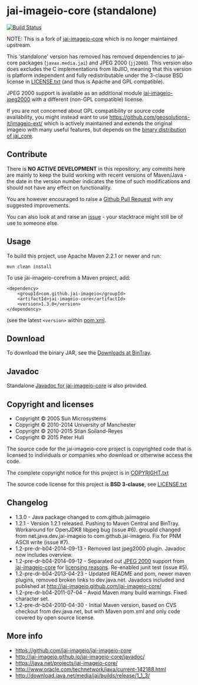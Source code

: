 jai-imageio-core (standalone)
=============================

[![Build Status](https://travis-ci.org/jai-imageio/jai-imageio-core.svg)](https://travis-ci.org/jai-imageio/jai-imageio-core)

NOTE: This is a fork of
[jai-imageio-core](https://java.net/projects/jai-imageio-core/) 
which is no longer maintained upstream. 

This 'standalone' version has removed has removed 
dependencies to jai-core packages (`javax.media.jai`) and JPEG 2000 (`jj2000`).
This version also does excludes the C
implementations from libJIIO, meaning that this version is platform independent
and fully redistributable under the 3-clause BSD license in
[LICENSE.txt](LICENSE.txt) (and thus is Apache and GPL compatible).

JPEG 2000 support is available as an additional module 
[jai-imageio-jpeg2000](https://github.com/jai-imageio/jai-imageio-jpeg2000)
with a different (non-GPL compatible) license.


If you are not concerned about GPL compatibility or source code
availability, you might instead want to use
https://github.com/geosolutions-it/imageio-ext/ which is actively
maintained and extends the original imageio with many useful features,
but depends on the [binary distribution of jai\_core](
http://download.osgeo.org/webdav/geotools/javax/media/jai_core/1.1.3/).


Contribute
----------

There is **NO ACTIVE DEVELOPMENT** in this repository; any commits here are
mainly to keep the build working with recent versions of Maven/Java - the date
in the version number indicates the time of such modifications and should not
have any effect on functionality.

You are however encouraged to raise a 
[Github Pull Request](https://github.com/jai-imageio/jai-imageio-core/pulls)
with any suggested improvements.

You can also look at and raise an
[issue](https://github.com/jai-imageio/jai-imageio-core/issues) - your stacktrace
might still be of use to someone else.


Usage
-----

To build this project, use Apache Maven 2.2.1 or newer and run:

    mvn clean install

To use jai-imageio-corefrom a Maven project, add:

    <dependency>
        <groupId>com.github.jai-imageio</groupId>
        <artifactId>jai-imageio-core</artifactId>
        <version>1.3.0</version>
    </dependency>

(see the latest `<version>` within [pom.xml](pom.xml#L10).


Download
--------

To download the binary JAR, see the 
[Downloads at BinTray](https://bintray.com/jai-imageio/maven/jai-imageio-core-standalone/view).


Javadoc
-------

Standalone [Javadoc for jai-imageio-core](http://jai-imageio.github.io/jai-imageio-core/javadoc/) is also
provided.



Copyright and licenses
----------------------

* Copyright © 2005 Sun Microsystems
* Copyright © 2010-2014 University of Manchester
* Copyright © 2010-2015 Stian Soiland-Reyes
* Copyright © 2015 Peter Hull

The source code for the jai-imageio-core project is copyrighted code that
is licensed to individuals or companies who download or otherwise
access the code.

The complete copyright notice for this project is in
[COPYRIGHT.txt](COPYRIGHT.txt)

The source code license for this project is **BSD 3-clause**, see
[LICENSE.txt](LICENSE.txt)


Changelog
---------

* 1.3.0 - Java package changed to com.github.jaiimageio
* 1.2.1 - Version 1.2.1 released. Pushing to Maven Central and BinTray. 
      Workaround for OpenJDK8 libjpeg bug (issue #6).
      groupId changed from net.java.dev.jai-imageio to com.github.jai-imageio.
      Fix for PNM ASCII write (issue #7).
* 1.2-pre-dr-b04-2014-09-13 - Removed last jpeg2000 plugin. Javadoc now includes overview.      
* 1.2-pre-dr-b04-2014-09-12 - Separated out [JPEG 2000](https://github.com/jai-imageio/jai-imageio-core/issues/4)
      support from [jai-imageio-core](http://github.com/jai-imageio/jai-imageio-core)
      for [licensing reasons](https://github.com/jai-imageio/jai-imageio-core/issues/4).
      Re-enabled junit test (issue #5).
* 1.2-pre-dr-b04-2013-04-23 - Updated README and pom, newer maven plugins, removed
  broken links to dev.java.net. Javadocs included and published at
  http://jai-imageio.github.com/jai-imageio-core/
* 1.2-pre-dr-b04-2011-07-04 - Avoid Maven many build warnings. Fixed character set.
* 1.2-pre-dr-b04-2010-04-30 - Initial Maven version, based on CVS checkout from
  dev.java.net, but with Maven pom.xml and only code covered
  by open source license.



More info
---------

* https://github.com/jai-imageio/jai-imageio-core
* http://jai-imageio.github.io/jai-imageio-core/javadoc/
* https://java.net/projects/jai-imageio-core/
* http://www.oracle.com/technetwork/java/current-142188.html
* http://download.java.net/media/jai/builds/release/1_1_3/

